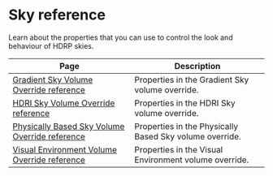 # Sky reference

Learn about the properties that you can use to control the look and behaviour of HDRP skies.

| Page | Description |
| - | - |
|[Gradient Sky Volume Override reference](gradient-sky-volume-override-reference.md)|Properties in the Gradient Sky volume override.|
|[HDRI Sky Volume Override reference](hdri-sky-volume-override-reference.md)|Properties in the HDRI Sky volume override.|
|[Physically Based Sky Volume Override reference](physically-based-sky-volume-override-reference.md)|Properties in the Physically Based Sky volume override.|
|[Visual Environment Volume Override reference](visual-environment-volume-override-reference.md)|Properties in the Visual Environment volume override.|

